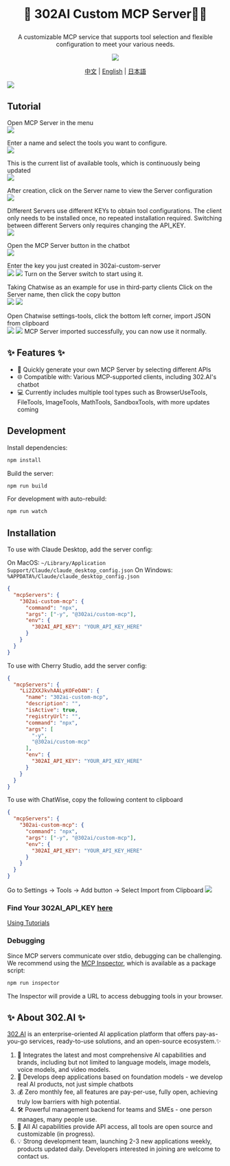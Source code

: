 # <p align="center">🤖 302AI Custom MCP Server🚀✨</p>

<p align="center">A customizable MCP service that supports tool selection and flexible configuration to meet your various needs.</p>

<p align="center"><a href="https://www.npmjs.com/package/@302ai/custom-mcp" target="blank"><img src="https://file.302.ai/gpt/imgs/github/20250102/72a57c4263944b73bf521830878ae39a.png" /></a></p >

<p align="center"><a href="README_zh.md">中文</a> | <a href="README.md">English</a> | <a href="README_ja.md">日本語</a></p>

![](docs/302_AI_Custom_MCP_Server_en.png) 

## Tutorial
Open MCP Server in the menu   
![](docs/302_AI_Custom_MCP_Server_screenshot_01.png)     

Enter a name and select the tools you want to configure.   
![](docs/302_AI_Custom_MCP_Server_screenshot_02.png)

This is the current list of available tools, which is continuously being updated   
![](docs/302_AI_Custom_MCP_Server_screenshot_03.png)

After creation, click on the Server name to view the Server configuration   
![](docs/302_AI_Custom_MCP_Server_screenshot_04.png)

Different Servers use different KEYs to obtain tool configurations. The client only needs to be installed once, no repeated installation required. Switching between different Servers only requires changing the API_KEY.    
![](docs/302_AI_Custom_MCP_Server_screenshot_05.png)

Open the MCP Server button in the chatbot   
![](docs/302_AI_Custom_MCP_Server_screenshot_06.png)

Enter the key you just created in 302ai-custom-server    
![](docs/302_AI_Custom_MCP_Server_screenshot_07.png)
![](docs/302_AI_Custom_MCP_Server_screenshot_08.png)
Turn on the Server switch to start using it.  

Taking Chatwise as an example for use in third-party clients
Click on the Server name, then click the copy button    
![](docs/302_AI_Custom_MCP_Server_screenshot_09.png)
![](docs/302_AI_Custom_MCP_Server_screenshot_10.png)

Open Chatwise settings-tools, click the bottom left corner, import JSON from clipboard   
![](docs/302_AI_Custom_MCP_Server_screenshot_11.png)
![](docs/302_AI_Custom_MCP_Server_screenshot_12.png)
MCP Server imported successfully, you can now use it normally.

## ✨ Features ✨
- 🔧 Quickly generate your own MCP Server by selecting different APIs
- 🌐 Compatible with: Various MCP-supported clients, including 302.AI's chatbot
- 💻 Currently includes multiple tool types such as BrowserUseTools, FileTools, ImageTools, MathTools, SandboxTools, with more updates coming


## Development

Install dependencies:

```bash
npm install
```

Build the server:

```bash
npm run build
```

For development with auto-rebuild:

```bash
npm run watch
```

## Installation

To use with Claude Desktop, add the server config:

On MacOS: `~/Library/Application Support/Claude/claude_desktop_config.json`
On Windows: `%APPDATA%/Claude/claude_desktop_config.json`

```json
{
  "mcpServers": {
    "302ai-custom-mcp": {
      "command": "npx",
      "args": ["-y", "@302ai/custom-mcp"],
      "env": {
        "302AI_API_KEY": "YOUR_API_KEY_HERE"
      }
    }
  }
}
```

To use with Cherry Studio, add the server config:

```json
{
  "mcpServers": {
    "Li2ZXXJkvhAALyKOFeO4N": {
      "name": "302ai-custom-mcp",
      "description": "",
      "isActive": true,
      "registryUrl": "",
      "command": "npx",
      "args": [
        "-y",
        "@302ai/custom-mcp"
      ],
      "env": {
        "302AI_API_KEY": "YOUR_API_KEY_HERE"
      }
    }
  }
}
```

To use with ChatWise, copy the following content to clipboard
```json
{
  "mcpServers": {
    "302ai-custom-mcp": {
      "command": "npx",
      "args": ["-y", "@302ai/custom-mcp"],
      "env": {
        "302AI_API_KEY": "YOUR_API_KEY_HERE"
      }
    }
  }
}
```
Go to Settings -> Tools -> Add button -> Select Import from Clipboard
![](docs/302_AI_Custom_MCP_Server_screenshot_13.jpg)

### Find Your 302AI_API_KEY [here](https://dash.302.ai/apis/mcp-server)
[Using Tutorials](https://help.302.ai/docs/MCP-Server-de-shi-yong)

### Debugging

Since MCP servers communicate over stdio, debugging can be challenging. We recommend using the [MCP Inspector](https://github.com/modelcontextprotocol/inspector), which is available as a package script:

```bash
npm run inspector
```

The Inspector will provide a URL to access debugging tools in your browser.


## ✨ About 302.AI ✨
[302.AI](https://302.ai/en/) is an enterprise-oriented AI application platform that offers pay-as-you-go services, ready-to-use solutions, and an open-source ecosystem.✨
1. 🧠 Integrates the latest and most comprehensive AI capabilities and brands, including but not limited to language models, image models, voice models, and video models.
2. 🚀 Develops deep applications based on foundation models - we develop real AI products, not just simple chatbots
3. 💰 Zero monthly fee, all features are pay-per-use, fully open, achieving truly low barriers with high potential.
4. 🛠 Powerful management backend for teams and SMEs - one person manages, many people use.
5. 🔗 All AI capabilities provide API access, all tools are open source and customizable (in progress).
6. 💡 Strong development team, launching 2-3 new applications weekly, products updated daily. Developers interested in joining are welcome to contact us.